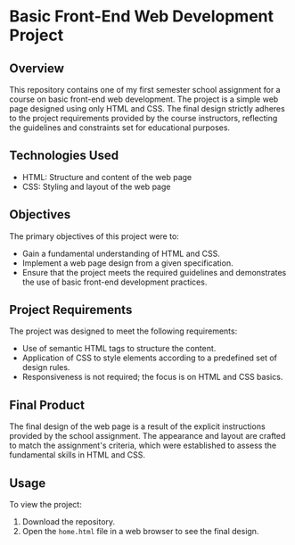 # Basic Front-End Web Development Project

## Overview

This repository contains one of my first semester school assignment for a course on basic front-end web development. The project is a simple web page designed using only HTML and CSS. The final design strictly adheres to the project requirements provided by the course instructors, reflecting the guidelines and constraints set for educational purposes.

## Technologies Used

- HTML: Structure and content of the web page
- CSS: Styling and layout of the web page

## Objectives

The primary objectives of this project were to:

- Gain a fundamental understanding of HTML and CSS.
- Implement a web page design from a given specification.
- Ensure that the project meets the required guidelines and demonstrates the use of basic front-end development practices.

## Project Requirements

The project was designed to meet the following requirements:

- Use of semantic HTML tags to structure the content.
- Application of CSS to style elements according to a predefined set of design rules.
- Responsiveness is not required; the focus is on HTML and CSS basics.

## Final Product

The final design of the web page is a result of the explicit instructions provided by the school assignment. The appearance and layout are crafted to match the assignment's criteria, which were established to assess the fundamental skills in HTML and CSS.

## Usage

To view the project:

1. Download the repository.
2. Open the `home.html` file in a web browser to see the final design.
